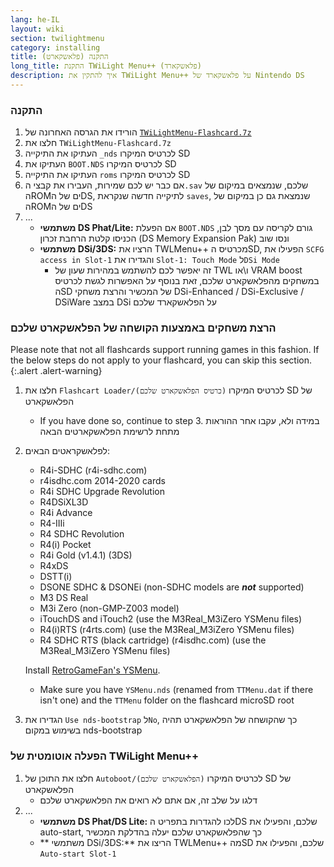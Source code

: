 ```yaml
---
lang: he-IL
layout: wiki
section: twilightmenu
category: installing
title: התקנה (פלאשקארט)
long_title: התקנת TWiLight Menu++ (פלאשקארד)
description: איך להתקין את TWiLight Menu++ על פלאשקארד של Nintendo DS
---
```


### התקנה
1. הורידו את הגרסה האחרונה של [`TWiLightMenu-Flashcard.7z`](https://github.com/DS-Homebrew/TWiLightMenu/releases/latest/download/TWiLightMenu-Flashcard.7z)
1. חלצו את `TWiLightMenu-Flashcard.7z`
1. העתיקו את התיקייה `_nds` לכרטיס המיקרו SD
1. העתיקו את `BOOT.NDS` לכרטיס המיקרו SD
1. העתיקו את התיקייה `roms` לכרטיס המיקרו SD
1. אם כבר יש לכם שמירות, העבירו את קבצי ה`.sav` שלכם, שנמצאים במיקום של הROMים של הDS, לתיקייה חדשה שנקראת `saves`, שנמצאת גם כן במיקום של הROMים של הDS
1. ...
   - **משתמשי DS Phat/Lite:** אם הפעלת `BOOT.NDS` גורם לקריסה עם מסך לבן, הכניסו קלטת הרחבת זכרון (DS Memory Expansion Pak) ונסו שוב
   - **משתמשי DSi/3DS:** הרציו את TWLMenu++ מכרטיס הSD, הפעילו את `SCFG access in Slot-1` והגדירו את `Slot-1: Touch Mode` ל`DSi Mode`
      - זה יאפשר לכם להשתמש במהירות שעון של TWL ו\או VRAM boost במשחקים מהפלאשקארט שלכם, זאת בנוסף על האפשרות לגשת לכרטיס הSD של המכשיר והרצת משחקי DSi-Enhanced / DSi-Exclusive / DSiWare במצב DSi על הפלאשקארד שלכם

### הרצת משחקים באמצעות הקושחה של הפלאשקארט שלכם

Please note that not all flashcards support running games in this fashion. If the below steps do not apply to your flashcard, you can skip this section.
{:.alert .alert-warning}

1. חלצו את `Flashcart Loader/(כרטיס הפלאשקארט שלכם)` לכרטיס המיקרו SD של הפלאשקארט
   - If you have done so, continue to step 3. במידה ולא, עקבו אחר ההוראות מתחת לרשימת הפלאשקארטים הבאה

1. לפלאשקראטים הבאים:
   - R4i-SDHC (r4i-sdhc.com)
   - r4isdhc.com 2014-2020 cards
   - R4i SDHC Upgrade Revolution
   - R4DSiXL3D
   - R4i Advance
   - R4-IIIi
   - R4 SDHC Revolution
   - R4(i) Pocket
   - R4i Gold (v1.4.1) (3DS)
   - R4xDS
   - DSTT(i)
   - DSONE SDHC & DSONEi (non-SDHC models are ***not*** supported)
   - M3 DS Real
   - M3i Zero (non-GMP-Z003 model)
   - iTouchDS and iTouch2 (use the M3Real_M3iZero YSMenu files)
   - R4(i)RTS (r4rts.com) (use the M3Real_M3iZero YSMenu files)
   - R4 SDHC RTS (black cartridge) (r4isdhc.com) (use the M3Real_M3iZero YSMenu files)

   Install [RetroGameFan's YSMenu](https://gbatemp.net/threads/retrogamefan-updates-releases.267243/).
      - Make sure you have `YSMenu.nds` (renamed from `TTMenu.dat` if there isn't one) and the `TTMenu` folder on the flashcard microSD root
1. הגדירו את `Use nds-bootstrap` ל`No`, כך שהקושחה של הפלאשקארט תהיה בשימוש במקום nds-bootstrap

### הפעלה אוטומטית של TWiLight Menu++
1. חלצו את התוכן של `Autoboot/(הפלאשקארט שלכם)` לכרטיס המיקרו SD של הפלאשקארט
   - דלגו על שלב זה, אם אתם לא רואים את הפלאשקארט שלכם
1. ...
   - **משתמשי DS Phat/DS Lite:** לכו להגדרות בתפריט הDS שלכם, והפעילו את auto-start, כך שהפלאשקארט שלכם יעלה בהדלקת המכשיר
   - ** משתמשי DSi/3DS:** הריצו את TWLMenu++ מהSD שלכם, והפעילו את `Auto-start Slot-1`
